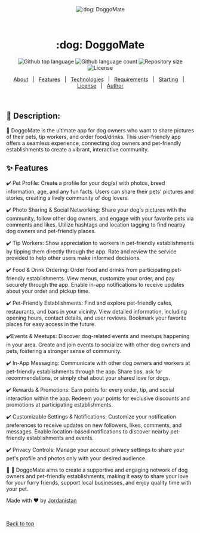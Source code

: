 <div align="center" id="top"> 
  <img src="./.github/app.gif" alt=":dog: DoggoMate" />

  &#xa0;

  <!-- <a href="https://:dog: doggomate.netlify.app">Demo</a> -->
</div>

<h1 align="center">:dog: DoggoMate</h1>

<p align="center">
  <img alt="Github top language" src="https://img.shields.io/github/languages/top/jordanistan/:dog: doggomate?color=56BEB8">

  <img alt="Github language count" src="https://img.shields.io/github/languages/count/jordanistan/:dog: doggomate?color=56BEB8">

  <img alt="Repository size" src="https://img.shields.io/github/repo-size/jordanistan/:dog: doggomate?color=56BEB8">

  <img alt="License" src="https://img.shields.io/github/license/jordanistan/:dog: doggomate?color=56BEB8">

  <!-- <img alt="Github issues" src="https://img.shields.io/github/issues/jordanistan/:dog: doggomate?color=56BEB8" /> -->

  <!-- <img alt="Github forks" src="https://img.shields.io/github/forks/jordanistan/:dog: doggomate?color=56BEB8" /> -->

  <!-- <img alt="Github stars" src="https://img.shields.io/github/stars/jordanistan/:dog: doggomate?color=56BEB8" /> -->
</p>

<!-- Status -->

<!-- <h4 align="center"> 
	🚧  :dog: DoggoMate 🚀 Under construction...  🚧
</h4> 

<hr> -->

<p align="center">
  <a href="#dart-about">About</a> &#xa0; | &#xa0; 
  <a href="#sparkles-features">Features</a> &#xa0; | &#xa0;
  <a href="#rocket-technologies">Technologies</a> &#xa0; | &#xa0;
  <a href="#white_check_mark-requirements">Requirements</a> &#xa0; | &#xa0;
  <a href="#checkered_flag-starting">Starting</a> &#xa0; | &#xa0;
  <a href="#memo-license">License</a> &#xa0; | &#xa0;
  <a href="https://github.com/jordanistan" target="_blank">Author</a>
</p>

<br>

## :dart: Description: ##

:dog: DoggoMate is the ultimate app for dog owners who want to share pictures of their pets, tip workers, and order food/drinks. This user-friendly app offers a seamless experience, connecting dog owners and pet-friendly establishments to create a vibrant, interactive community.

## :sparkles: Features ##

:heavy_check_mark: Pet Profile: Create a profile for your dog(s) with photos, breed information, age, and any fun facts. Users can share their pets' pictures and stories, creating a lively community of dog lovers.

:heavy_check_mark: Photo Sharing & Social Networking: Share your dog's pictures with the community, follow other dog owners, and engage with your favorite pets via comments and likes. Utilize hashtags and location tagging to find nearby dog owners and pet-friendly places.

:heavy_check_mark: Tip Workers: Show appreciation to workers in pet-friendly establishments by tipping them directly through the app. Rate and review the service provided to help other users make informed decisions.

:heavy_check_mark: Food & Drink Ordering: Order food and drinks from participating pet-friendly establishments. View menus, customize your order, and pay securely through the app. Enable in-app notifications to receive updates about your order and pickup time.

:heavy_check_mark: Pet-Friendly Establishments: Find and explore pet-friendly cafes, restaurants, and bars in your vicinity. View detailed information, including opening hours, contact details, and user reviews. Bookmark your favorite places for easy access in the future.

:heavy_check_mark:Events & Meetups: Discover dog-related events and meetups happening in your area. Create and join events to socialize with other dog owners and pets, fostering a stronger sense of community.

:heavy_check_mark: In-App Messaging: Communicate with other dog owners and workers at pet-friendly establishments through the app. Share tips, ask for recommendations, or simply chat about your shared love for dogs.

:heavy_check_mark: Rewards & Promotions: Earn points for every order, tip, and social interaction within the app. Redeem your points for exclusive discounts and promotions at participating establishments.

:heavy_check_mark: Customizable Settings & Notifications: Customize your notification preferences to receive updates on new followers, likes, comments, and messages. Enable location-based notifications to discover nearby pet-friendly establishments and events.

:heavy_check_mark: Privacy Controls: Manage your account privacy settings to share your pet's profile and photos only with your desired audience.

:dog: :dog: DoggoMate aims to create a supportive and engaging network of dog owners and pet-friendly establishments, making it easy to share your love for your furry friends, support local businesses, and enjoy quality time with your pet.




Made with :heart: by <a href="https://github.com/jordanistan" target="_blank">Jordanistan</a>

&#xa0;

<a href="#top">Back to top</a>
